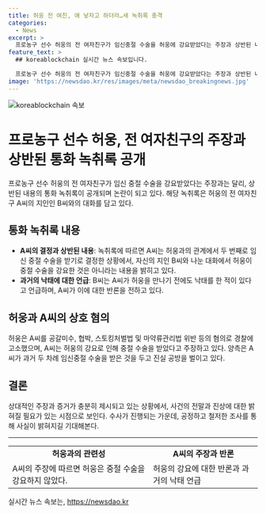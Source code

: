 ```yaml
---
title: 허웅 전 여친, 애 낳자고 하더라…새 녹취록 충격
categories:
  - News
excerpt: >
  프로농구 선수 허웅의 전 여자친구가 임신중절 수술을 허웅에 강요받았다는 주장과 상반된 내용의 통화 녹취록이 공개되었다. 유튜브 카라큘라 미디어 채널에서는 허웅의 전 여자친구 A씨의 지인들과의 인터뷰 영상이 게재되었는데, 그 중 B씨가 자신의 통화 녹취록을 공개했다. 녹취록에는 A씨가 허웅과의 관계와 임신 중절 수술에 대해 이야기하는 내용이 담겨 있었다. 녹취록을 통해 허웅과 A씨 사이의 갈등과 전 여자친구가 과거 임신중절 수술을 받았다는 주장이 논란이 되고 있다.
feature_text: >
  ## koreablockchain 실시간 뉴스 속보입니다.

  프로농구 선수 허웅의 전 여자친구가 임신중절 수술을 허웅에 강요받았다는 주장과 상반된 내용의 통화 녹취록이 공개되었다. 유튜브 카라큘라 미디어 채널에서는 허웅의 전 여자친구 A씨의 지인들과의 인터뷰 영상이 게재되었는데, 그 중 B씨가 자신의 통화 녹취록을 공개했다. 녹취록에는 A씨가 허웅과의 관계와 임신 중절 수술에 대해 이야기하는 내용이 담겨 있었다. 녹취록을 통해 허웅과 A씨 사이의 갈등과 전 여자친구가 과거 임신중절 수술을 받았다는 주장이 논란이 되고 있다.
image: 'https://newsdao.kr/res/images/meta/newsdao_breakingnews.jpg'
---
```


<p><img src="https://newsdao.kr/res/images/meta/newsdao_breakingnews.jpg" alt="koreablockchain 속보" /></p>

<h1 data-ke-size="size26">프로농구 선수 허웅, 전 여자친구의 주장과 상반된 통화 녹취록 공개</h1>

<p data-ke-size="size16">프로농구 선수 허웅의 전 여자친구가 임신 중절 수술을 강요받았다는 주장과는 달리, 상반된 내용의 통화 녹취록이 공개되며 논란이 되고 있다. 해당 녹취록은 허웅의 전 여자친구 A씨의 지인인 B씨와의 대화를 담고 있다.</p>

<h2 data-ke-size="size24">통화 녹취록 내용</h2>

<ul>
  <li><b>A씨의 결정과 상반된 내용</b>: 녹취록에 따르면 A씨는 허웅과의 관계에서 두 번째로 임신 중절 수술을 받기로 결정한 상황에서, 자신의 지인 B씨와 나눈 대화에서 허웅이 중절 수술을 강요한 것은 아니라는 내용을 밝히고 있다.</li>
  <li><b>과거의 낙태에 대한 언급</b>: B씨는 A씨가 허웅을 만나기 전에도 낙태를 한 적이 있다고 언급하며, A씨가 이에 대한 반론을 전하고 있다.</li>
</ul>

<h2 data-ke-size="size24">허웅과 A씨의 상호 혐의</h2>

<p data-ke-size="size16">허웅은 A씨를 공갈미수, 협박, 스토킹처벌법 및 마약류관리법 위반 등의 혐의로 경찰에 고소했으며, A씨는 허웅의 강요로 인해 중절 수술을 받았다고 주장하고 있다. 양측은 A씨가 과거 두 차례 임신중절 수술을 받은 것을 두고 진실 공방을 벌이고 있다.</p>

<h2 data-ke-size="size24">결론</h2>

<p data-ke-size="size16">상대적인 주장과 증거가 충분히 제시되고 있는 상황에서, 사건의 전말과 진상에 대한 밝혀질 필요가 있는 시점으로 보인다. 수사가 진행되는 가운데, 공정하고 철저한 조사를 통해 사실이 밝혀지길 기대해본다.</p>

<hr>

<table>
    <tbody>
        <tr>
            <td style="text-align: center; height: 17px;"><b>허웅과의 관련성</b></td>
            <td style="text-align: center; height: 17px;"><b>A씨의 주장과 반론</b></td>
        </tr>
        <tr>
            <td>A씨의 주장에 따르면 허웅은 중절 수술을 강요하지 않았다.</td>
            <td>허웅의 강요에 대한 반론과 과거의 낙태 언급</td>
        </tr>
    </tbody>
</table>
실시간 뉴스 속보는, <a href="https://newsdao.kr" rel="dofollow">https://newsdao.kr</a>



